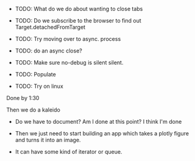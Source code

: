 * TODO: What do we do about wanting to close tabs
* TODO: Do we subscribe to the browser to find out Target.detachedFromTarget

* TODO: Try moving over to async. process
* TODO: do an async close?
* TODO: Make sure no-debug is silent silent.
* TODO: Populate
* TODO: Try on linux

Done by 1:30

Then we do a kaleido

* Do we have to document? Am I done at this point? I think I'm done

* Then we just need to start building an app which takes a plotly figure and turns it into an image.
* It can have some kind of iterator or queue.


